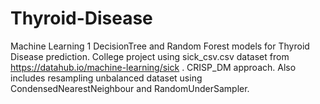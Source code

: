 # Thyroid-Disease
Machine Learning 1 DecisionTree and Random Forest models for Thyroid Disease prediction. College project using sick_csv.csv dataset from https://datahub.io/machine-learning/sick . CRISP_DM approach. Also includes resampling unbalanced dataset using CondensedNearestNeighbour and RandomUnderSampler.
